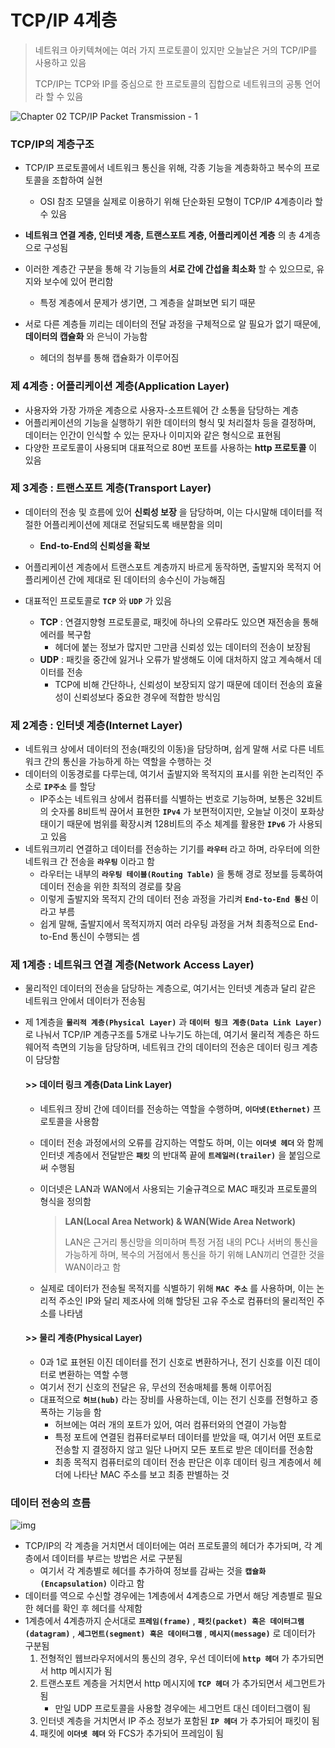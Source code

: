 # TCP/IP 4계층



> 네트워크 아키텍쳐에는 여러 가지 프로토콜이 있지만 오늘날은 거의 TCP/IP를 사용하고 있음
>
> TCP/IP는 TCP와 IP를 중심으로 한 프로토콜의 집합으로 네트워크의 공통 언어라 할 수 있음



![Chapter 02 TCP/IP Packet Transmission - 1](https://microchip.wdfiles.com/local--files/tcpip:tcp-ip-five-layer-model/tcpip_5_layer_overview.png)



### TCP/IP의 계층구조

- TCP/IP 프로토콜에서 네트워크 통신을 위해, 각종 기능을 계층화하고 복수의 프로토콜을 조합하여 실현
  - OSI 참조 모델을 실제로 이용하기 위해 단순화된 모형이 TCP/IP 4계층이라 할 수 있음
- __네트워크 연결 계층, 인터넷 계층, 트랜스포트 계층, 어플리케이션 계층__ 의 총 4계층으로 구성됨 

- 이러한 계층간 구분을 통해 각 기능들의 __서로 간에 간섭을 최소화__ 할 수 있으므로, 유지와 보수에 있어 편리함
  - 특정 계층에서 문제가 생기면, 그 계층을 살펴보면 되기 때문
- 서로 다른 계층들 끼리는 데이터의 전달 과정을 구체적으로 알 필요가 없기 때문에, __데이터의 캡슐화__ 와 은닉이 가능함
  - 헤더의 첨부를 통해 캡슐화가 이루어짐  

  

### 제 4계층 : 어플리케이션 계층(Application Layer)

- 사용자와 가장 가까운 계층으로 사용자-소프트웨어 간 소통을 담당하는 계층
- 어플리케이션의 기능을 실행하기 위한 데이터의 형식 및 처리절차 등을 결정하며, 데이터는 인간이 인식할 수 있는 문자나 이미지와 같은 형식으로 표현됨
- 다양한 프로토콜이 사용되며 대표적으로 80번 포트를 사용하는 __http 프로토콜__ 이 있음  

  

### 제 3계층 : 트랜스포트 계층(Transport Layer)

- 데이터의 전송 및 흐름에 있어 __신뢰성 보장__ 을 담당하며, 이는 다시말해 데이터를 적절한 어플리케이션에 제대로 전달되도록 배분함을 의미
  - __End-to-End의 신뢰성을 확보__
- 어플리케이션 계층에서 트랜스포트 계층까지 바르게 동작하면, 출발지와 목적지 어플리케이션 간에 제대로 된 데이터의 송수신이 가능해짐

- 대표적인 프로토콜로 __`TCP`__ 와 __`UDP`__ 가 있음
  - __TCP__ : 연결지향형 프로토콜로, 패킷에 하나의 오류라도 있으면 재전송을 통해 에러를 복구함
    - 헤더에 붙는 정보가 많지만 그만큼 신뢰성 있는 데이터의 전송이 보장됨
  - __UDP__ : 패킷을 중간에 잃거나 오류가 발생해도 이에 대처하지 않고 계속해서 데이터를 전송
    - TCP에 비해 간단하나, 신뢰성이 보장되지 않기 때문에 데이터 전송의 효율성이 신뢰성보다 중요한 경우에 적합한 방식임

  

### 제 2계층 : 인터넷 계층(Internet Layer)

- 네트워크 상에서 데이터의 전송(패킷의 이동)을 담당하며, 쉽게 말해 서로 다른 네트워크 간의 통신을 가능하게 하는 역할을 수행하는 것
- 데이터의 이동경로를 다루는데, 여기서 출발지와 목적지의 표시를 위한 논리적인 주소로 __`IP주소`__ 를 할당
  -  IP주소는 네트워크 상에서 컴퓨터를 식별하는 번호로 기능하며, 보통은 32비트의 숫자롤 8비트씩 끊어서 표현한 __`IPv4`__ 가 보편적이지만, 오늘날 이것이 포화상태이기 때문에 범위를 확장시켜 128비트의 주소 체계를 활용한 __`IPv6`__ 가 사용되고 있음
- 네트워크끼리 연결하고 데이터를 전송하는 기기를 __`라우터`__ 라고 하며, 라우터에 의한 네트워크 간 전송을 __`라우팅`__ 이라고 함
  - 라우터는 내부의 __`라우팅 테이블(Routing Table)`__ 을 통해 경로 정보를 등록하여 데이터 전송을 위한 최적의 경로를 찾음
  - 이렇게 출발지와 목적지 간의 데이터 전송 과정을 가리켜 __`End-to-End 통신`__ 이라고 부름
  - 쉽게 말해, 출발지에서 목적지까지 여러 라우팅 과정을 거쳐 최종적으로 End-to-End 통신이 수행되는 셈



### 제 1계층 : 네트워크 연결 계층(Network Access Layer)

- 물리적인 데이터의 전송을 담당하는 계층으로, 여기서는 인터넷 계층과 달리 같은 네트워크 안에서 데이터가 전송됨

- 제 1계층을 __`물리적 계층(Physical Layer)`__ 과 __`데이터 링크 계층(Data Link Layer)`__ 로 나눠서 TCP/IP 계층구조를 5개로 나누기도 하는데, 여기서 물리적 계층은 하드웨어적 측면의 기능을 담당하며, 네트워크 간의 데이터의 전송은 데이터 링크 계층이 담당함

  #### >> __데이터 링크 계층(Data Link Layer)__

  - 네트워크 장비 간에 데이터를 전송하는 역할을 수행하며, __`이더넷(Ethernet)`__ 프로토콜을 사용함

  - 데이터 전송 과정에서의 오류를 감지하는 역할도 하며, 이는 __`이더넷 헤더`__ 와 함께 인터넷 계층에서 전달받은 __`패킷`__ 의 반대쪽 끝에 __`트레일러(trailer)`__ 을 붙임으로써 수행됨

  - 이더넷은 LAN과 WAN에서 사용되는 기술규격으로 MAC 패킷과 프로토콜의 형식을 정의함

    > __LAN(Local Area Network) & WAN(Wide Area Network)__
    >
    > LAN은 근거리 통신망을 의미하며 특정 거점 내의 PC나 서버의 통신을 가능하게 하며, 복수의 거점에서 통신을 하기 위해 LAN끼리 연결한 것을 WAN이라고 함

  - 실제로 데이터가 전송될 목적지를 식별하기 위해 __`MAC 주소`__ 를 사용하며, 이는 논리적 주소인 IP와 달리 제조사에 의해 할당된 고유 주소로 컴퓨터의 물리적인 주소를 나타냄

  #### >> 물리 계층(Physical Layer)

  - 0과 1로 표현된 이진 데이터를 전기 신호로 변환하거나, 전기 신호를 이진 데이터로 변환하는 역할 수행
  - 여기서 전기 신호의 전달은 유, 무선의 전송매체를 통해 이루어짐
  - 대표적으로 __`허브(hub)`__ 라는 장비를 사용하는데, 이는 전기 신호를 전형하고 증폭하는 기능을 함
    - 허브에는 여러 개의 포트가 있어, 여러 컴퓨터와의 연결이 가능함
    - 특정 포트에 연결된 컴퓨터로부터 데이터를 받았을 때, 여기서 어떤 포트로 전송할 지 결정하지 않고 일단 나머지 모든 포트로 받은 데이터를 전송함
    - 최종 목적지 컴퓨터로의 데이터 전송 판단은 이후 데이터 링크 계층에서 헤더에 나타난 MAC 주소를 보고 최종 판별하는 것

  

### 데이터 전송의 흐름

![img](https://blog.kakaocdn.net/dn/drvQM4/btqSdt4T2TY/xckBtJ9gBIlIknEI7lAymK/img.png)

- TCP/IP의 각 계층을 거치면서 데이터에는 여러 프로토콜의 헤더가 추가되며, 각 계층에서 데이터를 부르는 방법은 서로 구분됨
  - 여기서 각 계층별로 헤더를 추가하여 정보를 감싸는 것을 __`캡슐화(Encapsulation)`__ 이라고 함
- 데이터를 역으로 수신할 경우에는 1계층에서 4계층으로 가면서 해당 계층별로 필요한 헤더를 확인 후 헤더를 삭제함
- 1계층에서 4계층까지 순서대로 __`프레임(frame)`__ , __`패킷(packet) 혹은 데이터그램(datagram)`__ , __`세그먼트(segment) 혹은 데이터그램`__ , __`메시지(message)`__ 로 데이터가 구분됨
  1. 전형적인 웹브라우저에서의 통신의 경우, 우선 데이터에 __`http 헤더`__ 가 추가되면서 http 메시지가 됨
  2. 트랜스포트 계층을 거치면서 http 메시지에 __`TCP 헤더`__ 가 추가되면서 세그먼트가 됨
     - 만일 UDP 프로토콜을 사용할 경우에는 세그먼트 대신 데이터그램이 됨
  3. 인터넷 계층을 거치면서 IP 주소 정보가 포함된 __`IP 헤더`__ 가 추가되어 패킷이 됨
  4. 패킷에 __`이더넷 헤더`__ 와 FCS가 추가되어 프레임이 됨

